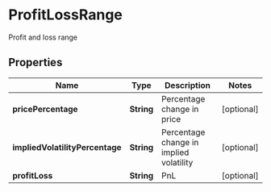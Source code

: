 
# ProfitLossRange

Profit and loss range

## Properties

Name | Type | Description | Notes
------------ | ------------- | ------------- | -------------
**pricePercentage** | **String** | Percentage change in price |  [optional]
**impliedVolatilityPercentage** | **String** | Percentage change in implied volatility |  [optional]
**profitLoss** | **String** | PnL |  [optional]

